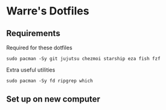 # Warre's Dotfiles

## Requirements

Required for these dotfiles
```
sudo pacman -Sy git jujutsu chezmoi starship eza fish fzf
```

Extra useful utilities
```
sudo pacman -Sy fd ripgrep which
```

## Set up on new computer


